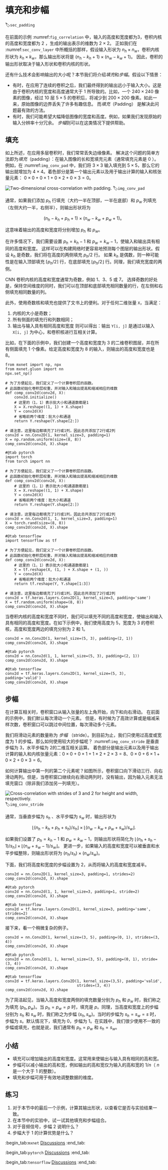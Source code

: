 # 填充和步幅
:label:`sec_padding`

在前面的示例 :numref:`fig_correlation` 中，输入的高度和宽度都为$3$，卷积内核的高度和宽度都为 $2$ ，生成的输出表示的维数为 $2\times2$。
正如我们在 :numref:`sec_conv_layer` 中所概括的那样，假设输入形状为 $n_h\times n_w$，卷积内核形状为 $k_h\times k_w$，那么输出形状将是 $(n_h-k_h+1) \times (n_w-k_w+1)$。
因此，卷积的输出形状取决于输入形状和卷积内核的形状。

还有什么技术会影响输出的大小呢？本节我们将介绍*填充*和*步幅*。假设以下情景：
- 有时，在应用了连续的卷积之后，我们最终得到的输出远小于输入大小。这是由于卷积内核的宽度和高度通常大于 $1$ 所导致的。比如，一个 $240 \times 240$ 像素的图像，经过 $10$ 层 $5 \times 5$ 的卷积后，将减少到 $200 \times 200$ 像素。如此一来，原始图像的边界丢失了许多有趣信息。 而*填充*（Padding） 是解决此问题最有效的方法。
- 有时，我们可能希望大幅降低图像的宽度和高度。例如，如果我们发现原始的输入分辨率十分冗余。 *步幅*则可以在这类情况下提供帮助。



## 填充

如上所述，在应用多层卷积时，我们常常丢失边缘像素。
解决这个问题的简单方法即为*填充*（padding）：在输入图像的长和宽填充元素（通常填充元素是 $0$ ）。
例如，在   :numref:`img_conv_pad`  中，我们将 $3 \times 3$ 输入填充到 $5 \times 5$，那么它的输出就增加为 $4 \times 4$。着色部分是第一个输出元素以及用于输出计算的输入和核张量元素：
$0\times0+0\times1+0\times2+0\times3=0$。

![Two-dimensional cross-correlation with padding.](../img/conv-pad.svg)
:label:`img_conv_pad`

通常，如果我们添加 $p_h$ 行填充（大约一半在顶部，一半在底部）和 $p_w$ 列填充（左侧大约一半，右侧半），则输出形状将为

$$(n_h-k_h+p_h+1)\times(n_w-k_w+p_w+1)。$$

这意味着输出的高度和宽度将分别增加 $p_h$ 和 $p_w$。

在许多情况下，我们需要设置 $p_h=k_h-1$ 和 $p_w=k_w-1$，使输入和输出具有相同的高度和宽度。
这样可以在构建网络时更容易地预测每个图层的输出形状。假设 $k_h$ 是奇数，我们将在高度的两侧填充 $p_h/2$ 行。
如果 $k_h$ 是偶数，则一种可能性是在输入顶部填充 $\lceil p_h/2\rceil$ 行，在底部填充 $\lfloor p_h/2\rfloor$ 行。同理，我们填充宽度的两侧。

CNN 卷积内核的高度和宽度通常为奇数，例如 1、3、5 或 7。
选择奇数的好处是，保持空间维度的同时，我们可以在顶部和底部填充相同数量的行，在左侧和右侧填充相同数量的列。

此外，使用奇数核和填充也提供了文书上的便利。对于任何二维张量 `X`，当满足：
1. 内核的大小是奇数；
2. 所有侧面的填充行和列数相同；
3. 输出与输入具有相同高度和宽度
则可以得出：输出 `Y[i, j]` 是通过以输入 `X[i, j]` 为中心，和卷积核进行互相关计算。

比如，在下面的示例中，我们创建一个高度和宽度为 $3$ 的二维卷积图层，并在所有侧面填充 $1$ 个像素。给定高度和宽度为 $8$ 的输入，则输出的高度和宽度也是 $8$。

```{.python .input}
from mxnet import np, npx
from mxnet.gluon import nn
npx.set_np()

# 为了方便起见，我们定义了一个计算卷积层的函数。
# 此函数初始化卷积层权重，并对输入和输出提高和缩减相应的维数
def comp_conv2d(conv2d, X):
    conv2d.initialize()
    # 这里的（1，1）表示批大小和通道数都是1
    X = X.reshape((1, 1) + X.shape)
    Y = conv2d(X)
    # 省略前两个维度：批大小和通道
    return Y.reshape(Y.shape[2:])

# 请注意，这里每边都填充了1行或1列，因此总共添加了2行或2列
conv2d = nn.Conv2D(1, kernel_size=3, padding=1)
X = np.random.uniform(size=(8, 8))
comp_conv2d(conv2d, X).shape
```

```{.python .input}
#@tab pytorch
import torch
from torch import nn

# 为了方便起见，我们定义了一个计算卷积层的函数。
# 此函数初始化卷积层权重，并对输入和输出提高和缩减相应的维数
def comp_conv2d(conv2d, X):
    # 这里的（1，1）表示批大小和通道数都是1
    X = X.reshape((1, 1) + X.shape)
    Y = conv2d(X)
    # 省略前两个维度：批大小和通道
    return Y.reshape(Y.shape[2:])

# 请注意，这里每边都填充了1行或1列，因此总共添加了2行或2列
conv2d = nn.Conv2d(1, 1, kernel_size=3, padding=1)
X = torch.rand(size=(8, 8))
comp_conv2d(conv2d, X).shape
```

```{.python .input}
#@tab tensorflow
import tensorflow as tf

# 为了方便起见，我们定义了一个计算卷积层的函数。
# 此函数初始化卷积层权重，并对输入和输出提高和缩减相应的维数
def comp_conv2d(conv2d, X):
    # 这里的（1，1）表示批大小和通道数都是1
    X = tf.reshape(X, (1, ) + X.shape + (1, ))
    Y = conv2d(X)
    # 省略前两个维度：批大小和通道
    return tf.reshape(Y, Y.shape[1:3])

# 请注意，这里每边都填充了1行或1列，因此总共添加了2行或2列
conv2d = tf.keras.layers.Conv2D(1, kernel_size=3, padding='same')
X = tf.random.uniform(shape=(8, 8))
comp_conv2d(conv2d, X).shape
```

当卷积内核的高度和宽度不同时，我们可以填充不同的高度和宽度，使输出和输入具有相同的高度和宽度。在如下示例中，我们使用高度为 $5$，宽度为 $3$ 的卷积核，高度和宽度两边的填充分别为 $2$ 和 $1$。

```{.python .input}
conv2d = nn.Conv2D(1, kernel_size=(5, 3), padding=(2, 1))
comp_conv2d(conv2d, X).shape
```

```{.python .input}
#@tab pytorch
conv2d = nn.Conv2d(1, 1, kernel_size=(5, 3), padding=(2, 1))
comp_conv2d(conv2d, X).shape
```

```{.python .input}
#@tab tensorflow
conv2d = tf.keras.layers.Conv2D(1, kernel_size=(5, 3), padding='valid')
comp_conv2d(conv2d, X).shape
```

## 步幅

在计算互相关时，卷积窗口从输入张量的左上角开始，向下和向右滑动。
在前面的示例中，我们默认每次滑动一个元素。
但是，有时候为了高效计算或是缩减采样次数，卷积窗口可以跳过中间位置，每次滑动多个元素。

我们将滑动元素的数量称为 *步幅* （stride）。到目前为止，我们只使用过高度或宽度为 $1$ 的步幅，那么如何使用较大的步幅呢？
:numref:`img_conv_stride` 是垂直步幅为 $3$，水平步幅为 $2$的二维互相关运算。
着色部分是输出元素以及用于输出计算的输入和内核张量元素：$0\times0+0\times1+1\times2+2\times3=8$、$0\times0+6\times1+0\times2+0\times3=6$。

如何计算输出中第一列的第二个元素呢？如图所示，卷积窗口向下滑动三行、向右滑动两列。但是，当卷积窗口继续向右滑动两列时，没有输出，因为输入元素无法填充窗口（除非我们添加另一列填充）。

![Cross-correlation with strides of 3 and 2 for height and width, respectively.](../img/conv-stride.svg)
:label:`img_conv_stride`

通常，当垂直步幅为 $s_h$ 、水平步幅为 $s_w$ 时，输出形状为

$$\lfloor(n_h-k_h+p_h+s_h)/s_h\rfloor \times \lfloor(n_w-k_w+p_w+s_w)/s_w\rfloor.$$

如果我们设置了 $p_h=k_h-1$ 和 $p_w=k_w-1$，则输出形状将简化为 $\lfloor(n_h+s_h-1)/s_h\rfloor \times \lfloor(n_w+s_w-1)/s_w\rfloor$。
更进一步，如果输入的高度和宽度可以被垂直和水平步幅整除，则输出形状将为 $(n_h/s_h) \times (n_w/s_w)$。

下面，我们将高度和宽度的步幅设置为 $2$，从而将输入的高度和宽度减半。

```{.python .input}
conv2d = nn.Conv2D(1, kernel_size=3, padding=1, strides=2)
comp_conv2d(conv2d, X).shape
```

```{.python .input}
#@tab pytorch
conv2d = nn.Conv2d(1, 1, kernel_size=3, padding=1, stride=2)
comp_conv2d(conv2d, X).shape
```

```{.python .input}
#@tab tensorflow
conv2d = tf.keras.layers.Conv2D(1, kernel_size=3, padding='same', strides=2)
comp_conv2d(conv2d, X).shape
```

接下来，看一个稍微复杂的例子。

```{.python .input}
conv2d = nn.Conv2D(1, kernel_size=(3, 5), padding=(0, 1), strides=(3, 4))
comp_conv2d(conv2d, X).shape
```

```{.python .input}
#@tab pytorch
conv2d = nn.Conv2d(1, 1, kernel_size=(3, 5), padding=(0, 1), stride=(3, 4))
comp_conv2d(conv2d, X).shape
```

```{.python .input}
#@tab tensorflow
conv2d = tf.keras.layers.Conv2D(1, kernel_size=(3,5), padding='valid',
                                strides=(3, 4))
comp_conv2d(conv2d, X).shape
```

为了简洁起见，当输入高度和宽度两侧的填充数量分别为 $p_h$ 和 $p_w$ 时，我们称之为填充 $(p_h, p_w)$。当 $p_h = p_w = p$ 时，填充是 $p$。同理，当高度和宽度上的步幅分别为 $s_h$ 和 $s_w$ 时，我们称之为步幅 $(s_h, s_w)$。当时的步幅为 $s_h = s_w = s$ 时，步幅为 $s$。默认情况下，填充为 0，步幅为 1。在实践中，我们很少使用不一致的步幅或填充，也就是说，我们通常有 $p_h = p_w$ 和 $s_h = s_w$。


## 小结

* 填充可以增加输出的高度和宽度。这常用来使输出与输入具有相同的高和宽。
* 步幅可以减小输出的高和宽，例如输出的高和宽仅为输入的高和宽的 $1/n$（ $n$ 是一个大于 $1$ 的整数）。
* 填充和步幅可用于有效地调整数据的维度。

## 练习

1. 对于本节中的最后一个示例，计算其输出形状，以查看它是否与实验结果一致。
1. 在本节中的实验中，试一试其他填充和步幅组合。
1. 对于音频信号，步幅 $2$ 说明什么？
1. 步幅大于 $1$ 的计算优势是什么？

:begin_tab:`mxnet`
[Discussions](https://discuss.d2l.ai/t/67)
:end_tab:

:begin_tab:`pytorch`
[Discussions](https://discuss.d2l.ai/t/68)
:end_tab:

:begin_tab:`tensorflow`
[Discussions](https://discuss.d2l.ai/t/272)
:end_tab:
